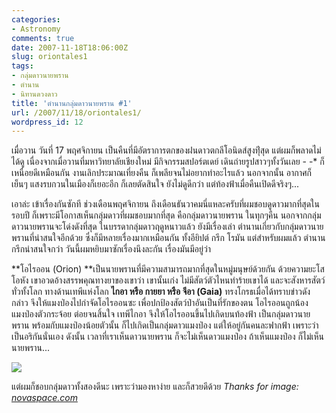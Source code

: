 ```yaml
---
categories:
- Astronomy
comments: true
date: 2007-11-18T18:06:00Z
slug: oriontales1
tags:
- กลุ่มดาวนายพราน
- ตำนาน
- นิทานดวงดาว
title: 'ตำนานกลุ่มดาวนายพราน #1'
url: /2007/11/18/oriontales1/
wordpress_id: 12
---
```


เมื่อวาน วันที่ 17 พฤศจิกายน เป็นคืนที่มีอัตราการตกของฝนดาวตกลีโอนิดส์สูงทีุ่สุด แต่ผมก็พลาดไม่ได้ดู เนื่องจากเมื่อวานที่มหาวิทยาลัยเชียงใหม่ มีกิจกรรมสปอร์ตเดย์ เดินถ่ายรูปสาวๆทั้งวันเลย - -* ก็เหนื่อยดีเหมือนกัน งานเลิกประมาณเที่ยงคืน ก็เพลียจนไม่อยากทำอะไรแล้ว นอกจากนั้น อากาศก็เย็นๆ แสงรบกวนในเมืองก็เยอะอีก ก็เลยตัดสินใจ ยังไม่ดูดีกว่า แต่ท้องฟ้าเมื่อคืนเปิดดีจริงๆ...

เอาล่ะ เข้าเรื่องกันซักที ช่วงเดือนพฤศจิกายน ถึงเดือนธันวาคมนี่แหละครับที่ผมชอบดูดาวมากที่สุดในรอบปี ก็เพราะมีโอกาสเห็นกลุ่มดาวที่ผมชอบมากที่สุด คือกลุ่มดาวนายพราน ในทุกๆคืน นอกจากกลุ่มดาวนายพรานจะโด่งดังที่สุด ในบรรดากลุ่มดาวฤดูหนาวแล้ว ยังมีเรื่องเล่า ตำนานเกี่ยวกับกลุ่มดาวนายพรานที่น่าสนใจอีกด้วย ซึ่งก็มีหลายเรื่องมากเหมือนกัน ทั้งอียิปต์ กรีก โรมัน แต่สำหรับผมแล้ว ตำนานกรีกน่าสนใจกว่า วันนี้ผมหยิบมาซักเรื่องนึงละกัน เรื่องมันมีอยู่ว่า

**โอไรออน (Orion) **เป็นนายพรานที่มีความสามารถมากที่สุดในหมู่มนุษย์ด้วยกัน ด้วยความยะโสโอหัง เขาอวดอ้างสรรพคุณทางยาของเขาว่า เขานั้นเก่ง ไม่มีสัตว์ตัวไหนทำร้ายเขาได้ และจะสังหารสัตว์ทั่วทั้งโลก ทางด้านเทพีแห่งโลก **ไกอา หรือ กายยา หรือ จีอา (Gaia)** ทรงโกรธเมื่อได้ทราบข่าวดังกล่าว จึงให้แมงป่องไปกำจัดโอไรออนซะ เพื่อปกป้องสัตว์ป่าอันเป็นที่รักของตน โอไรออนถูกน้องแมงป่องตัวกระจ้อย ต่อยจนสิ้นใจ เทพีไกอา จึงให้โอไรออนขึ้นไปเกิดบนท้องฟ้า เป็นกลุ่มดาวนายพราน พร้อมกับแมงป่องน้อยตัวนั้น ก็ไปเกิดเป็นกลุ่มดาวแมงป่อง แต่ให้อยู่กันคนละฟากฟ้า เพราะว่าเป็นอริกันนั่นเอง ดังนั้น เวลาที่เราเห็นดาวนายพราน ก็จะไม่เห็นดาวแมงป่อง ถ้าเห็นแมงป่อง ก็ไม่เห็นนายพราน...


![](http://www.novaspace.com/ORIG/Tucc/Orion.jpeg)


แต่ผมก็ชอบกลุ่มดาวทั้งสองดีนะ เพราะว่ามองหาง่าย และก็สวยดีด้วย
_Thanks for image: [novaspace.com](http://www.novaspace.com/)_
